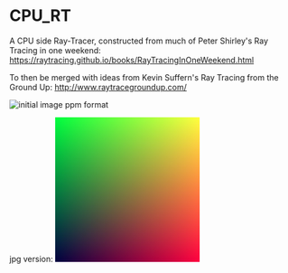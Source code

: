 # CPU_RT

A CPU side Ray-Tracer, constructed from much of Peter Shirley's Ray Tracing in one weekend: https://raytracing.github.io/books/RayTracingInOneWeekend.html 

To then be merged with ideas from Kevin Suffern's Ray Tracing from the Ground Up: http://www.raytracegroundup.com/

![initial image ppm format](images/image1.ppm)

jpg version:
![jpg-version](images/image1.jpg)

